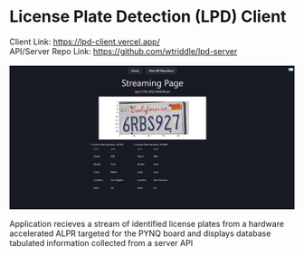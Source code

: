 # License Plate Detection (LPD) Client
Client Link: https://lpd-client.vercel.app/ <br/> 
API/Server Repo Link: https://github.com/wtriddle/lpd-server <br/> <br/>
![](https://github.com/wtriddle/lpd-client/blob/master/demo.png)

Application recieves a stream of identified license plates from a hardware accelerated ALPR targeted for the PYNQ board and displays database tabulated information collected from a server API<br/>

